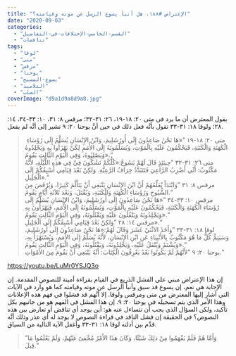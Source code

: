 ```yaml
---
title: "الإعتراض #١٨٨، هل أنبأ يسوع الرسل عن موته وقيامته؟"
date: "2020-09-03"
categories: 
  - "القسم-الخامس-الإختلافات-في-التفاصيل"
  - "تناقضات"
tags: 
  - "لوقا"
  - "متى"
  - "مرقس"
  - "يوحنا"
  - "يسوع-المسيح"
  - "التلاميذ"
  - "الصلب"
coverImage: "d9a1d9a8d9a8.jpg"
---
```


يقول المعترض أن ما يرد في متى ٢٠: ١٨-١٩، ٢٦: ٣١-٣٢؛ مرقس ٨: ٣١، ١٠: ٣٣-٣٤، ١٤: ٢٨؛ ولوقا ١٨: ٣١-٣٣ تقول بأنَّه فعل ذلك في حين أنَّ يوحنا ٢٠: ٩ تشير إلى أنَّه لم يفعل.

>  متى ٢٠: ١٨-١٩ ”«هَا نَحْنُ صَاعِدُونَ إِلَى أُورُشَلِيمَ، وَابْنُ الإِنْسَانِ يُسَلَّمُ إِلَى رُؤَسَاءِ الْكَهَنَةِ وَالْكَتَبَةِ، فَيَحْكُمُونَ عَلَيْهِ بِالْمَوْتِ، وَيُسَلِّمُونَهُ إِلَى الأُمَمِ لِكَيْ يَهْزَأُوا بِهِ وَيَجْلِدُوهُ وَيَصْلِبُوهُ، وَفِي الْيَوْمِ الثَّالِثِ يَقُومُ».“  
> متى ٢٦: ٣١-٣٢ ”حِينَئِذٍ قَالَ لَهُمْ يَسُوعُ:«كُلُّكُمْ تَشُكُّونَ فِيَّ فِي هذِهِ اللَّيْلَةِ، لأَنَّهُ مَكْتُوبٌ: أَنِّي أَضْرِبُ الرَّاعِيَ فَتَتَبَدَّدُ خِرَافُ الرَّعِيَّةِ. وَلكِنْ بَعْدَ قِيَامِي أَسْبِقُكُمْ إِلَى الْجَلِيلِ».“  
> مرقس ٨: ٣١ ”وَابْتَدَأَ يُعَلِّمُهُمْ أَنَّ ابْنَ الإِنْسَانِ يَنْبَغِي أَنْ يَتَأَلَّمَ كَثِيرًا، وَيُرْفَضَ مِنَ الشُّيُوخِ وَرُؤَسَاءِ الْكَهَنَةِ وَالْكَتَبَةِ، وَيُقْتَلَ، وَبَعْدَ ثَلاَثَةِ أَيَّامٍ يَقُومُ.“  
> مرقس ١٠: ٣٣-٣٤ ”«هَا نَحْنُ صَاعِدُونَ إِلَى أُورُشَلِيمَ، وَابْنُ الإِنْسَانِ يُسَلَّمُ إِلَى رُؤَسَاءِ الْكَهَنَةِ وَالْكَتَبَةِ، فَيَحْكُمُونَ عَلَيْهِ بِالْمَوْتِ، وَيُسَلِّمُونَهُ إِلَى الأُمَمِ، فَيَهْزَأُونَ بِهِ وَيَجْلِدُونَهُ وَيَتْفُلُونَ عَلَيْهِ وَيَقْتُلُونَهُ، وَفِي الْيَوْمِ الثَّالِثِ يَقُومُ».“  
> مرقس ١٤: ٢٨ ”وَلكِنْ بَعْدَ قِيَامِي أَسْبِقُكُمْ إِلَى الْجَلِيلِ».“  
> لوقا ١٨: ٣١-٣٣ ”وَأَخَذَ الاثْنَيْ عَشَرَ وَقَالَ لَهُمْ:«هَا نَحْنُ صَاعِدُونَ إِلَى أُورُشَلِيمَ، وَسَيَتِمُّ كُلُّ مَا هُوَ مَكْتُوبٌ بِالأَنْبِيَاءِ عَنِ ابْنِ الإِنْسَانِ، لأَنَّهُ يُسَلَّمُ إِلَى الأُمَمِ، وَيُسْتَهْزَأُ بِهِ، وَيُشْتَمُ وَيُتْفَلُ عَلَيْهِ، وَيَجْلِدُونَهُ، وَيَقْتُلُونَهُ، وَفِي الْيَوْمِ الثَّالِثِ يَقُومُ».“  
> يوحنا ٢٠: ٩ ”لأَنَّهُمْ لَمْ يَكُونُوا بَعْدُ يَعْرِفُونَ الْكِتَابَ: أَنَّهُ يَنْبَغِي أَنْ يَقُومَ مِنَ الأَمْوَاتِ.“

https://youtu.be/LuMr0YSJQ3o

إن هذا الإعتراض مبني على الفشل الذريع في القيام بقراءة أمينة للنصوص المقدمة. إن الإجابة هي نعم، إن يسوع قد سبق وأنبأ الرسل عن موته وقيامته كما هو وارد في الآيات التي أشار إليها المعترض من متى ومرقس ولوقا. إلا أنَّهم قد فشلوا في فهم هذه الإعلانات وهذا الأمر الذي يتم تسجيله في يوحنا ٢٠: ٩. إن هذا الفشل في الفهم هو من جانبهم بكل تأكيد، ولكن السؤال الذي يجب أن نتساءل عنه هو: أين يوجد أي تناقض أو تعارض بين هذه النصوص؟ في الحقيقة إن فشل الناقد في قراءة النصوص لا يوجد له أي عذر وذلك أنَّه قدَّم بين أدلته لوقا ١٨: ٣١-٣٣ وأغفل الآية التالية من السياق.

> ”وَأَمَّا هُمْ فَلَمْ يَفْهَمُوا مِنْ ذلِكَ شَيْئًا، وَكَانَ هذَا الأَمْرُ مُخْفىً عَنْهُمْ، وَلَمْ يَعْلَمُوا مَا قِيلَ.“

